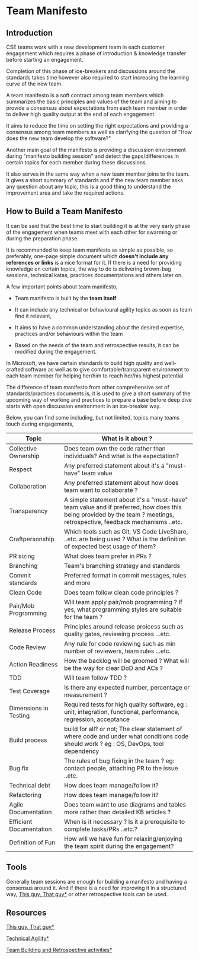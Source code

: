# Team Manifesto

## Introduction

CSE teams work with a new development team in each customer engagement which requires a phase of introduction & knowledge transfer before starting an engagement.

Completion of this phase of ice-breakers and discussions around the standards takes time however also required to start increasing the learning curve of the new team.

A team manifesto is a soft contract among team members which summarizes the basic principles and values of the team and aiming to provide a consensus about
expectations from each team member in order to deliver high quality output at the end of each engagement.

It aims to reduce the time on setting the right expectations and providing a consensus among team members as well as clarifying the question of "How does the new team develop the software?"

Another main goal of the manifesto is providing a discussion environment during "manifesto building session" and detect the gaps/differences in certain topics for each member during these discussions.

It also serves in the same way when a new team member joins to the team. It gives a short summary of standards and if the new team member asks any question about any topic, this is a good thing to understand the improvement area and take the required actions.

## How to Build a Team Manifesto

It can be said that the best time to start building it is at the very early phase of the engagement when teams meet with each other for swarming or during the preparation phase.

It is recommended to keep team manifesto as simple as possible, so preferably, one-page simple document which **doesn't include any references or links** is a nice format for it.
If there is a need for providing knowledge on certain topics, the way to do is delivering brown-bag sessions, technical katas, practices documentations and others later on.

A few important points about team manifesto;

- Team manifesto is built by the **team itself**

- It can include any technical or behavioural agility topics as soon as team find it relevant,

- It aims to have a common understanding about the desired expertise, practices and/or behaviours within the team

- Based on the needs of the team and retrospective results, it can be modified during the engagement.

In Microsoft, we have certain standards to build high quality and well-crafted software as well as to give comfortable/transparent environment to each team member for helping her/him to reach her/his highest potential.

The difference of team manifesto from other comprehensive set of standards/practices documents is, it is used to give a short summary of the upcoming way of working and practices to prepare a base before deep dive starts with open discussion environment in an ice-breaker way.

Below, you can find some including, but not limited, topics many teams touch during engagements,

| Topic | What is it about ? |
|-|-|
| Collective Ownership | Does team own the code rather than individuals? And what is the expectation? |
| Respect | Any preferred statement about it's a "must-have" team value |
| Collaboration | Any preferred statement about how does team want to collaborate ? |
| Transparency | A simple statement about it's a "must-have" team value and if preferred, how does this being provided by the team ? meetings, retrospective, feedback mechanisms ..etc. |
| Craftpersonship | Which tools such as Git, VS Code LiveShare, ..etc. are being used ? What is the definition of expected best usage of them? |
| PR sizing | What does team prefer in PRs ? |
| Branching | Team's branching strategy and standards |
| Commit standards | Preferred format in commit messages, rules and more |
| Clean Code | Does team follow clean code principles ? |
| Pair/Mob Programming | Will team apply pair/mob programming ? If yes, what programming styles are suitable for the team ? |
| Release Process | Principles around release proicess such as quality gates, reviewing process ...etc. |
| Code Review | Any rule for code reviewing such as min number of reviewers, team rules ...etc. |
| Action Readiness | How the backlog will be groomed ? What will be the way for clear DoD and ACs ? |
| TDD | Will team follow TDD ? |
| Test Coverage | Is there any expected number, percentage or measurement ?  |
| Dimensions in Testing | Required tests for high quality software, eg : unit, integration, functional, performance, regression, acceptance |
| Build process | build for all? or not; The clear statement of where code and under what conditions code should work ? eg : OS, DevOps, tool dependency |
| Bug fix | The rules of bug fixing in the team ? eg: contact people, attaching PR to the issue ..etc. |
| Technical debt | How does team manage/follow it?  |
| Refactoring | How does team manage/follow it? |
| Agile Documentation | Does team want to use diagrams and tables more rather than detailed KB articles ? |
| Efficient Documentation | When is it necessary ? Is it a prerequisite to complete tasks/PRs ..etc.? |
| Definition of Fun | How will we have fun for relaxing/enjoying the team spirit during the engagement? |

## Tools

Generally team sessions are enough for building a manifesto and having a consensus around it.
And if there is a need for improving it in a structured way, [This guy, That guy*](https://www.scrum.nl/blog/building-team-manifesto/) or other retrospective tools can be used.

## Resources

[This guy, That guy*](https://www.scrum.nl/blog/building-team-manifesto/)

[Technical Agility*](https://v46.scaledagileframework.com/team-and-technical-agility/)

[Team Building and Retrospective activities*](https://www.funretrospectives.com/category/team-building/)
